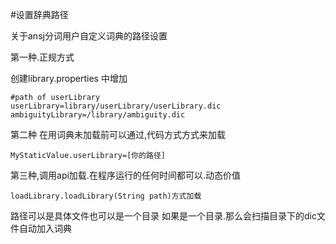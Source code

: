 #设置辞典路径

关于ansj分词用户自定义词典的路径设置

第一种.正规方式

创建library.properties
中增加

    #path of userLibrary
	userLibrary=library/userLibrary/userLibrary.dic
	ambiguityLibrary=/library/ambiguity.dic


第二种
在用词典未加载前可以通过,代码方式方式来加载

    MyStaticValue.userLibrary=[你的路径]



第三种,调用api加载.在程序运行的任何时间都可以.动态价值

    loadLibrary.loadLibrary(String path)方式加载




路径可以是具体文件也可以是一个目录
如果是一个目录.那么会扫描目录下的dic文件自动加入词典